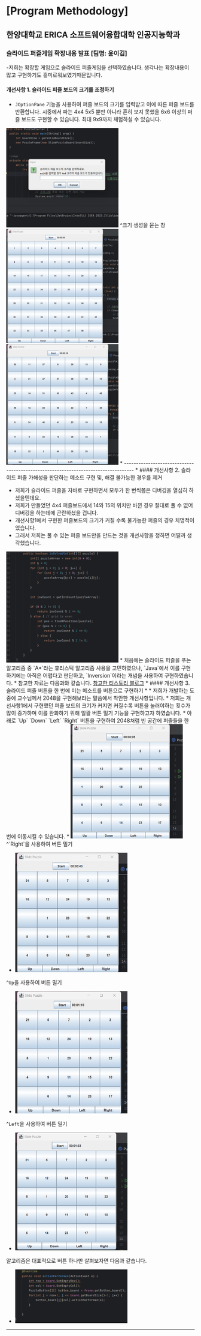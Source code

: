 # [Program Methodology]
## 한양대학교 ERICA 소프트웨어융합대학 인공지능학과

### 슬라이드 퍼즐게임 확장내용 발표 [팀명: 윤이김]

-저희는 확장할 게임으로 슬라이드 퍼즐게임을 선택하였습니다. 생각나는 확장내용이 많고 구현하기도 흥미로워보였기때문입니다.
#### 개선사항 1. 슬라이드 퍼즐 보드의 크기를 조정하기
* `JOptionPane` 기능을 사용하여 퍼즐 보드의 크기를 입력받고 이에 따른 퍼즐 보드를 반환합니다. 시중에서 파는 4x4 5x5 뿐만 아니라 흔히 보지 못했을 6x6 이상의 퍼즐 보드도 구현할 수 있습니다. 최대 9x9까지 체험하실 수 있습니다.
<img src="image/Slide1.png" width="300">
^크기 생성을 묻는 창
<img src="image/Slide2.png" width="300">
<img src="image/Slide3.png" width="300">
* ----------------------------------------------------------------------------------
* #### 개선사항 2. 슬라이드 퍼즐 가해성을 판단하는 메소드 구현 및, 해결 불가능한 경우를 제거

* 저희가 슬라이드 퍼즐을 자바로 구현하면서 모두가 한 번씩쯤은 디버깅을 열심히 하셨을텐데요.
* 저희가 만들었던 4x4 퍼즐보드에서 14와 15의 위치만 바뀐 경우 절대로 풀 수 없어 디버깅을 하는데에 곤란하셨을 겁니다.
* 개선사항1에서 구현한 퍼즐보드의 크기가 커질 수록 불가능한 퍼즐의 경우 치명적이었습니다.
* 그래서 저희는 풀 수 있는 퍼즐 보드만을 만드는 것을 개선사항을 정하면 어떨까 생각했습니다.
<img src="image/Slide4.png" width="300">
* 처음에는 슬라이드 퍼즐을 푸는 알고리즘 중 `A*`라는 휴리스틱 알고리즘 사용을 고민하였으나, `Java`에서 이를 구현하기에는 아직은 어렵다고 판단하고, `Inversion`이라는 개념을 사용하여 구현하였습니다.
* 참고한 자료는 다음과와 같습니다. <a href="https://natejin.tistory.com/m/22"> 참고한 티스토리 블로그</a>
* #### 개선사항 3. 슬라이드 퍼즐 버튼을 한 번에 미는 메소드를 버튼으로 구현하기
* 
* 저희가 개발하는 도중에 교수님께서 2048을 구현해보라는 말씀에서 착안한 개선사항입니다.
* 저희는 개선사항1에서 구현했던 퍼즐 보드의 크기가 커지면 커질수록 버튼을 눌러야하는 횟수가 많이 증가하며 이를 완화하기 위해 일괄 버튼 밀기 기능을 구현하고자 하였습니다.
* 아래로 `Up` `Down` `Left` `Right` 버튼을 구현하여 2048처럼 빈 공간에 퍼즐들을 한 번에 이동시킬 수 있습니다.
* <img src="image/Slide5.png" width="300">
^`Right`을 사용하여 버튼 밀기

* <img src="image/Slide6.png" width="300">
^`Up`을 사용하여 버튼 밀기

* <img src="image/Slide7.png" width="300">
^`Left`을 사용하여 버튼 밀기

* <img src="image/Slide8.png" width="300">

알고리즘은 대표적으로 버튼 하나만 살펴보자면 다음과 같습니다.
* <img src="image/Slide9.png" width="300">
-----------------------------------------------------------------------------

